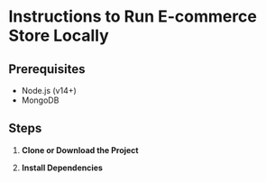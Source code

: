 # Instructions to Run E-commerce Store Locally

## Prerequisites

- Node.js (v14+)
- MongoDB

## Steps

1. **Clone or Download the Project**

2. **Install Dependencies**
